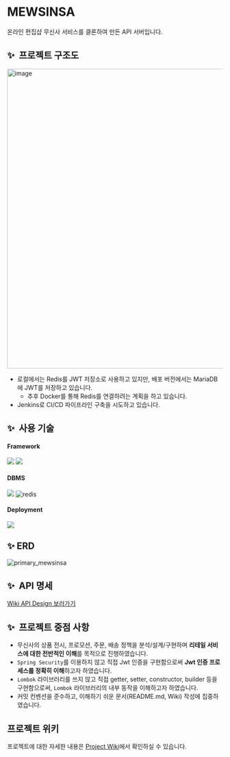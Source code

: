 # MEWSINSA
온라인 편집샵 무신사 서비스를 클론하여 만든 API 서버입니다.


## ✨  프로젝트 구조도
<img width="700" alt="image" src="https://github.com/f-lab-edu/mewsinsa/assets/64718002/5815aa75-f4bb-49fa-b659-1a466187447b">


- 로컬에서는 Redis를 JWT 저장소로 사용하고 있지만, 배포 버전에서는 MariaDB에 JWT를 저장하고 있습니다.
  - 추후 Docker를 통해 Redis를 연결하려는 계획을 하고 있습니다.
- Jenkins로 CI/CD 파이프라인 구축을 시도하고 있습니다.


## ✨  사용 기술
#### Framework
  <img src="https://img.shields.io/badge/spring-6DB33F?style=for-the-badge&logo=spring&logoColor=white"> <img src="https://img.shields.io/badge/springboot-6DB33F?style=for-the-badge&logo=springboot&logoColor=white">

#### DBMS
  <img src="https://img.shields.io/badge/mariaDB-003545?style=for-the-badge&logo=mariaDB&logoColor=white"> ![redis](https://img.shields.io/badge/redis-F07A5B.svg?&style=for-the-badge&logo=redis&logoColor=white)

#### Deployment
  <img src="https://img.shields.io/badge/amazonaws-232F3E?style=for-the-badge&logo=amazonaws&logoColor=white"> 



## ✨ ERD
![primary_mewsinsa](https://github.com/f-lab-edu/mewsinsa/assets/64718002/2a54f397-f2f3-47cf-89be-4be4fa3e3dbf)



## ✨  API 명세
[Wiki API Design 보러가기](https://github.com/f-lab-edu/mewsinsa/wiki/4.-API-Design)


## ✨  프로젝트 중점 사항
- 무신사의 상품 전시, 프로모션, 주문, 배송 정책을 분석/설계/구현하며 **리테일 서비스에 대한 전반적인 이해**를 목적으로 진행하였습니다.
- `Spring Security`를 이용하지 않고 직접 Jwt 인증을 구현함으로써 **Jwt 인증 프로세스를 정확히 이해**하고자 하였습니다.
- `Lombok` 라이브러리를 쓰지 않고 직접 getter, setter, constructor, builder 등을 구현함으로써, `Lombok` 라이브러리의 내부 동작을 이해하고자 하였습니다.
- 커밋 컨벤션을 준수하고, 이해하기 쉬운 문서(README.md, Wiki) 작성에 집중하였습니다.


## 프로젝트 위키
프로젝트에 대한 자세한 내용은 [Project Wiki](https://github.com/f-lab-edu/mewsinsa/wiki)에서 확인하실 수 있습니다.
